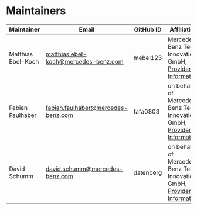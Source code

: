 <!--
SPDX-FileCopyrightText: 2023 Mercedes-Benz Tech Innovation GmbH

SPDX-License-Identifier: MIT
-->

# Maintainers

| Maintainer       | Email                           | GitHub ID                                 | Affiliation                                                                                       | Joined     |
| -----------------| ------------------------------- | ----------------------------------------- | ------------------------------------------------------------------------------------------------- | ---------- | 
| Matthias Ebel-Koch | matthias.ebel-koch@mercedes-benz.com | mebel123     | Mercedes-Benz Tech Innovation GmbH, [Provider Information](https://github.com/mercedes-benz/foss/blob/master/PROVIDER_INFORMATION.md) | 2022-12-08 |
| Fabian Faulhaber | fabian.faulhaber@mercedes-benz.com  | fafa0803     | on behalf of Mercedes-Benz Tech Innovation GmbH, [Provider Information](https://github.com/mercedes-benz/foss/blob/master/PROVIDER_INFORMATION.md) | 2022-12-08 |
| David Schumm | david.schumm@mercedes-benz.com  | datenberg     | on behalf of Mercedes-Benz Tech Innovation GmbH, [Provider Information](https://github.com/mercedes-benz/foss/blob/master/PROVIDER_INFORMATION.md) | 2022-12-08 |
